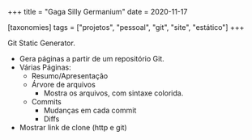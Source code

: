 +++
title = "Gaga Silly Germanium"
date = 2020-11-17

[taxonomies]
tags = ["projetos", "pessoal", "git", "site", "estático"]
+++

Git Static Generator.

- Gera páginas a partir de um repositório Git.
- Várias Páginas:
   - Resumo/Apresentação
   - Árvore de arquivos
      - Mostra os arquivos, com sintaxe colorida.
   - Commits
      - Mudanças em cada commit
      - Diffs
- Mostrar link de clone (http e git)
